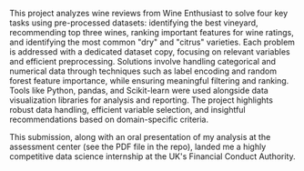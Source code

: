 This project analyzes wine reviews from Wine Enthusiast to solve four key tasks using pre-processed datasets: identifying the best vineyard, recommending top three wines, ranking important features for wine ratings, and identifying the most common "dry" and "citrus" varieties. Each problem is addressed with a dedicated dataset copy, focusing on relevant variables and efficient preprocessing. Solutions involve handling categorical and numerical data through techniques such as label encoding and random forest feature importance, while ensuring meaningful filtering and ranking. Tools like Python, pandas, and Scikit-learn were used alongside data visualization libraries for analysis and reporting. The project highlights robust data handling, efficient variable selection, and insightful recommendations based on domain-specific criteria.

This submission, along with an oral presentation of my analysis at the assessment center (see the PDF file in the repo), landed me a highly competitive data science internship at the UK's Financial Conduct Authority. 
